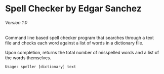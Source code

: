 # Spell Checker by Edgar Sanchez
###### Version 1.0

Command line based spell checker program that searches through a text file and checks each word against a list of words in a dictionary file. 

Upon completion, returns the total number of misspelled words and a list of the words themselves.

    Usage: speller [dictionary] text

